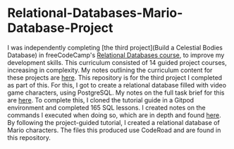 # Relational-Databases-Mario-Database-Project

I was independently completing [the third project](Build a Celestial Bodies Database) in freeCodeCamp's [Relational Databases course](https://www.freecodecamp.org/learn/relational-database/), to improve my development skills. This curriculum consisted of 14 guided project courses, increasing in complexity. My notes outlining the curriculum content for these projects are [here](https://github.com/franpanteli/Relational-Databases-Mario-Database-Project/blob/main/0%20relational-databases-course-overview.txt). This repository is for the third project I completed as part of this. For this, I got to create a relational database filled with video game characters, using PostgreSQL. My notes on the full task brief for this are [here](https://github.com/franpanteli/Relational-Databases-Mario-Database-Project/blob/main/1%20project-task-notes.txt). To complete this, I cloned the tutorial guide in a Gitpod environment and completed 165 SQL lessons. I created notes on the commands I executed when doing so, which are in depth and found [here](https://github.com/franpanteli/Relational-Databases-Mario-Database-Project/blob/main/2%20relational-databases-Mario-database-guided-course-notes.txt). By following the project-guided tutorial, I created a relational database of Mario characters. The files this produced use CodeRoad and are found in this repository. 
